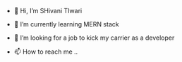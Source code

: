 - 👋 Hi, I’m SHivani TIwari

- 🌱 I’m currently learning MERN stack
- 💞️ I’m looking for a job to kick my carrier as a developer
- 📫 How to reach me ..

